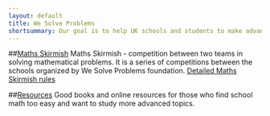```yaml
---
layout: default
title: We Solve Problems
shortsummary: Our goal is to help UK schools and students to make advanced math more popular. 
---
```


##[Maths Skirmish](/rules.html)
Maths Skirmish - competition between two teams in solving mathematical problems. 
It is a series of competitions between the schools organized by We Solve Problems foundation.
[Detailed Maths Skirmish rules](/rules.html)

##[Resources](/resource.html)
Good books and online resources for those who find school math too easy and want to study more advanced topics.

